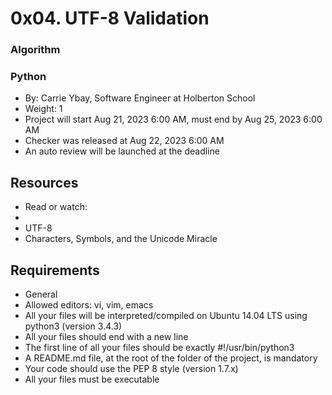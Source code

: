 # 0x04. UTF-8 Validation
### Algorithm
### Python
-  By: Carrie Ybay, Software Engineer at Holberton School
-  Weight: 1
-  Project will start Aug 21, 2023 6:00 AM, must end by Aug 25, 2023 6:00 AM
-  Checker was released at Aug 22, 2023 6:00 AM
-  An auto review will be launched at the deadline
## Resources
- Read or watch:
- 
- UTF-8
- Characters, Symbols, and the Unicode Miracle
## Requirements
- General
- Allowed editors: vi, vim, emacs
- All your files will be interpreted/compiled on Ubuntu 14.04 LTS using python3 (version 3.4.3)
- All your files should end with a new line
- The first line of all your files should be exactly #!/usr/bin/python3
- A README.md file, at the root of the folder of the project, is mandatory
- Your code should use the PEP 8 style (version 1.7.x)
- All your files must be executable
